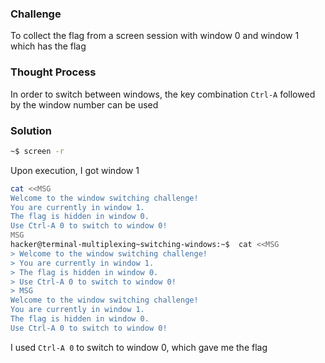 ### Challenge

To collect the flag from a screen session with window 0 and window 1 which has the flag

### Thought Process

In order to switch between windows, the key combination `Ctrl-A` followed by the window number can be used

### Solution

```bash
~$ screen -r
```
Upon execution, I got window 1

```bash
cat <<MSG
Welcome to the window switching challenge!
You are currently in window 1.
The flag is hidden in window 0.
Use Ctrl-A 0 to switch to window 0!
MSG
hacker@terminal-multiplexing~switching-windows:~$  cat <<MSG
> Welcome to the window switching challenge!
> You are currently in window 1.
> The flag is hidden in window 0.
> Use Ctrl-A 0 to switch to window 0!
> MSG
Welcome to the window switching challenge!
You are currently in window 1.
The flag is hidden in window 0.
Use Ctrl-A 0 to switch to window 0!
```

I used `Ctrl-A 0` to switch to window 0, which gave me the flag
